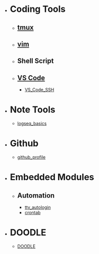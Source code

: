 - # Coding Tools
	- ## [tmux](tmux.md)
	- ## [vim](vim.md)
	- ## Shell Script
	- ## [VS Code](VS_Code.md)
		- [VS_Code_SSH](VS_Code_SSH.md)
- # Note Tools
	- [logseq_basics](logseq_basic.md)
- # Github
	- [github_profile](github_profile.md)
- # Embedded Modules
	- ## Automation
		- [tty_autologin](tty_autologin.md)
		- [crontab](crontab.md)
- # DOODLE
	- [DOODLE](DOODLE.md)